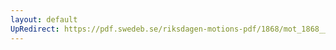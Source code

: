 ```yaml
---
layout: default
UpRedirect: https://pdf.swedeb.se/riksdagen-motions-pdf/1868/mot_1868__ak__00117/mot_1868__ak__00117_002.pdf
---
```


